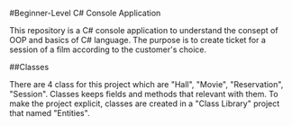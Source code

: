 #Beginner-Level C# Console Application

  This repository is a C# console application to understand the consept of OOP and basics of C# language.
  The purpose is to create ticket for a session of a film according to the customer's choice.
  
##Classes
  
  There are 4 class for this project which are "Hall", "Movie", "Reservation", "Session".
  Classes keeps fields and methods that relevant with them.
  To make the project explicit, classes are created in a "Class Library" project that named "Entities".
